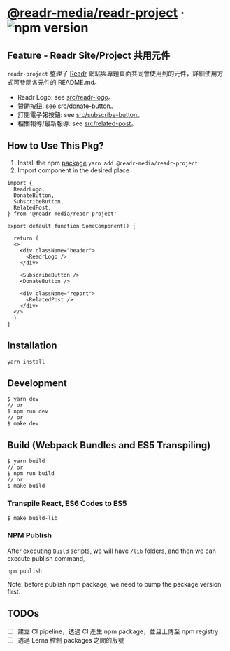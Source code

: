 # [@readr-media/readr-project](https://www.npmjs.com/package/@readr-media/readr-project) &middot; ![npm version](https://img.shields.io/npm/v/@readr-media/readr-project.svg?style=flat)

## Feature - Readr Site/Project 共用元件

`readr-project` 整理了 [Readr](https://www.readr.tw/) 網站與專題頁面共同會使用到的元件，詳細使用方式可參閱各元件的 README.md。

- Readr Logo: see [src/readr-logo](https://github.com/ChangRongXuan/react/tree/readr-project/packages/readr-project/src/readr-logo)。
- 贊助按鈕: see [src/donate-button](https://github.com/ChangRongXuan/react/tree/readr-project/packages/readr-project/src/donate-button)。
- 訂閱電子報按鈕: see [src/subscribe-button](https://github.com/ChangRongXuan/react/tree/readr-project/packages/readr-project/src/subscribe-button)。
- 相關報導/最新報導: see [src/related-post](https://github.com/ChangRongXuan/react/tree/readr-project/packages/readr-project/src/related-post)。

## How to Use This Pkg?

1. Install the npm [package](https://www.npmjs.com/package/@readr-media/icon)
   `yarn add @readr-media/readr-project`
2. Import component in the desired place

```
import {
  ReadrLogo,
  DonateButton,
  SubscribeButton,
  RelatedPost,
} from '@readr-media/readr-project'

export default function SomeComponent() {

  return (
  <>
    <div className="header">
      <ReadrLogo />
    </div>

    <SubscribeButton />
    <DonateButton />

    <div className="report">
      <RelatedPost />
    </div>
  </>
  )
}
```

## Installation

`yarn install`

## Development

```
$ yarn dev
// or
$ npm run dev
// or
$ make dev
```

## Build (Webpack Bundles and ES5 Transpiling)

```
$ yarn build
// or
$ npm run build
// or
$ make build
```

### Transpile React, ES6 Codes to ES5

```
$ make build-lib
```

### NPM Publish

After executing `Build` scripts, we will have `/lib` folders,
and then we can execute publish command,

```
npm publish
```

Note: before publish npm package, we need to bump the package version first.

## TODOs

- [ ] 建立 CI pipeline，透過 CI 產生 npm package，並且上傳至 npm registry
- [ ] 透過 Lerna 控制 packages 之間的版號
